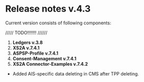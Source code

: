 # Release notes v.4.3

Current version consists of following components:

///// TODO!!!!!!! //////
1. **Ledgers v.3.8**
2. **XS2A v.7.4.1**
3. **ASPSP-Profile v.7.4.1**
4. **Consent-Management v.7.4.1**
5. **XS2A Connector-Examples v.7.4.2**

- Added AIS-specific data deleting in CMS after TPP deleting.
